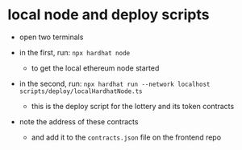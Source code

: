 # local node and deploy scripts

- open two terminals
- in the first, run: `npx hardhat node`
  - to get the local ethereum node started
- in the second, run: `npx hardhat run --network localhost scripts/deploy/localHardhatNode.ts`

  - this is the deploy script for the lottery and its token contracts

- note the address of these contracts
  - and add it to the `contracts.json` file on the frontend repo
